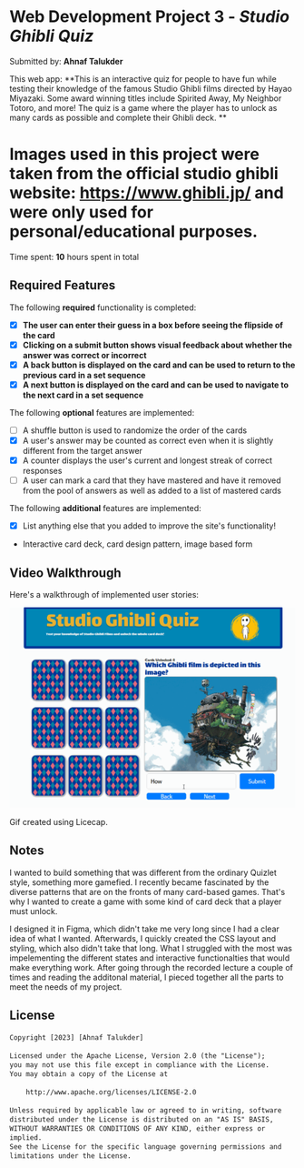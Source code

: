 # Web Development Project 3 - *Studio Ghibli Quiz*

Submitted by: **Ahnaf Talukder**

This web app: **This is an interactive quiz for people to have fun while testing their knowledge of the famous Studio Ghibli films directed by Hayao Miyazaki. Some award winning titles include Spirited Away, My Neighbor Totoro, and more! The quiz is a game where the player has to unlock as many cards as possible and complete their Ghibli deck. **

# Images used in this project were taken from the official studio ghibli website: https://www.ghibli.jp/ and were only used for personal/educational purposes. 

Time spent: **10** hours spent in total

## Required Features

The following **required** functionality is completed:

- [X] **The user can enter their guess in a box before seeing the flipside of the card**
- [X] **Clicking on a submit button shows visual feedback about whether the answer was correct or incorrect**
- [X] **A back button is displayed on the card and can be used to return to the previous card in a set sequence**
- [X] **A next button is displayed on the card and can be used to navigate to the next card in a set sequence**

The following **optional** features are implemented:

- [ ] A shuffle button is used to randomize the order of the cards
- [X] A user's answer may be counted as correct even when it is slightly different from the target answer
- [X] A counter displays the user's current and longest streak of correct responses
- [ ] A user can mark a card that they have mastered and have it removed from the pool of answers as well as added to a list of mastered cards

The following **additional** features are implemented:

* [X] List anything else that you added to improve the site's functionality!

- Interactive card deck, card design pattern, image based form
  
      

## Video Walkthrough

Here's a walkthrough of implemented user stories:

<img src='./walkthrough.gif' title='Video Walkthrough' width='' alt='Video Walkthrough' />

Gif created using Licecap.

## Notes

I wanted to build something that was different from the ordinary Quizlet style, something more gamefied. I recently became fascinated by the diverse patterns that are on the fronts of many card-based games. That's why I wanted to create a game with some kind of card deck that a player must unlock. 

I designed it in Figma, which didn't take me very long since I had a clear idea of what I wanted. Afterwards, I quickly created the CSS layout and styling, which also didn't take that long. What I struggled with the most was impelementing the different states and interactive functionalties that would make everything work. After going through the recorded lecture a couple of times and reading the additonal material, I pieced together all the parts to meet the needs of my project.

## License

    Copyright [2023] [Ahnaf Talukder]

    Licensed under the Apache License, Version 2.0 (the "License");
    you may not use this file except in compliance with the License.
    You may obtain a copy of the License at

        http://www.apache.org/licenses/LICENSE-2.0

    Unless required by applicable law or agreed to in writing, software
    distributed under the License is distributed on an "AS IS" BASIS,
    WITHOUT WARRANTIES OR CONDITIONS OF ANY KIND, either express or implied.
    See the License for the specific language governing permissions and
    limitations under the License.
